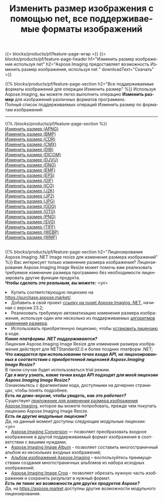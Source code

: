 ﻿---
title: Изменить размер изображения с помощью net, все поддерживаемые форматы изображений 
weight: 3920
url: /ru/net/resize 
lang: ru
langdirlevel: 2
locales: zh-hans,ja,it,ru,de,es,fr,nl,id,lt,pl,pt,vi,tr,ko,zh-hant,ar,hi,th,sv,cs,uk,he
description: Используя Aspose.Imaging, вы можете легко Изменить размер изображения используя net
---

{{< blocks/products/pf/feature-page-wrap >}}
{{< blocks/products/pf/feature-page-header h1="Изменить размер изображения используя net" h2="Aspose.Imaging предоставляет возможность Изменить размер изображения, используя net " downloadText="Скачать" >}}


{{% blocks/products/pf/feature-page-section  h2="Все поддерживаемые форматы изображений для операции Изменить размер" %}}
Используя Aspose.Imaging, вы можете легко выполнить операцию **Изменить размер** для изображений различных форматов программно.
<br/>
Полный список поддерживаемых операций Изменить размер по форматам изображений:
<hr/>
{{% /blocks/products/pf/feature-page-section %}}
<div class="container-fluid productfamilypage bg-gray">
    <div class="convertypes bg-gray agp-content section">
        <div class="container">
		<div class="row other-converters">
		    <div class='col-md-2 other-converter remove-lp remove-rp'><a href="/imaging/ru/net/resize/apng" >Изменить размер (APNG)</a></div><div class='col-md-2 other-converter remove-lp remove-rp'><a href="/imaging/ru/net/resize/bmp" >Изменить размер (BMP)</a></div><div class='col-md-2 other-converter remove-lp remove-rp'><a href="/imaging/ru/net/resize/cdr" >Изменить размер (CDR)</a></div><div class='col-md-2 other-converter remove-lp remove-rp'><a href="/imaging/ru/net/resize/cmx" >Изменить размер (CMX)</a></div><div class='col-md-2 other-converter remove-lp remove-rp'><a href="/imaging/ru/net/resize/dib" >Изменить размер (DIB)</a></div><div class='col-md-2 other-converter remove-lp remove-rp'><a href="/imaging/ru/net/resize/dicom" >Изменить размер (DICOM)</a></div><div class='col-md-2 other-converter remove-lp remove-rp'><a href="/imaging/ru/net/resize/djvu" >Изменить размер (DJVU)</a></div><div class='col-md-2 other-converter remove-lp remove-rp'><a href="/imaging/ru/net/resize/dng" >Изменить размер (DNG)</a></div><div class='col-md-2 other-converter remove-lp remove-rp'><a href="/imaging/ru/net/resize/emf" >Изменить размер (EMF)</a></div><div class='col-md-2 other-converter remove-lp remove-rp'><a href="/imaging/ru/net/resize/eps" >Изменить размер (EPS)</a></div><div class='col-md-2 other-converter remove-lp remove-rp'><a href="/imaging/ru/net/resize/gif" >Изменить размер (GIF)</a></div><div class='col-md-2 other-converter remove-lp remove-rp'><a href="/imaging/ru/net/resize/ico" >Изменить размер (ICO)</a></div><div class='col-md-2 other-converter remove-lp remove-rp'><a href="/imaging/ru/net/resize/j2k" >Изменить размер (J2K)</a></div><div class='col-md-2 other-converter remove-lp remove-rp'><a href="/imaging/ru/net/resize/jp2" >Изменить размер (JP2)</a></div><div class='col-md-2 other-converter remove-lp remove-rp'><a href="/imaging/ru/net/resize/jpg" >Изменить размер (JPG)</a></div><div class='col-md-2 other-converter remove-lp remove-rp'><a href="/imaging/ru/net/resize/odg" >Изменить размер (ODG)</a></div><div class='col-md-2 other-converter remove-lp remove-rp'><a href="/imaging/ru/net/resize/otg" >Изменить размер (OTG)</a></div><div class='col-md-2 other-converter remove-lp remove-rp'><a href="/imaging/ru/net/resize/png" >Изменить размер (PNG)</a></div><div class='col-md-2 other-converter remove-lp remove-rp'><a href="/imaging/ru/net/resize/svg" >Изменить размер (SVG)</a></div><div class='col-md-2 other-converter remove-lp remove-rp'><a href="/imaging/ru/net/resize/tiff" >Изменить размер (TIFF)</a></div><div class='col-md-2 other-converter remove-lp remove-rp'><a href="/imaging/ru/net/resize/webp" >Изменить размер (WEBP)</a></div><div class='col-md-2 other-converter remove-lp remove-rp'><a href="/imaging/ru/net/resize/wmf" >Изменить размер (WMF)</a></div>
                </div>
        </div>
    </div>
</div>
<br/>

{{% blocks/products/pf/feature-page-section  h2="Лицензирование Aspose.Imaging .NET Image resize для изменения размера изображений" %}}
Вас интересует только изменение размера изображения? Лицензирование Aspose.Imaging Image Resize может помочь вам реализовать требуемое изменение размера программно без необходимости лицензировать другие функции продукта. <br/>
<i><b>Чтобы сделать это реальным, вы можете:</b></i>
<ул>
<li>
Купить соответствующую лицензию на <a href="https://purchase.aspose.market/">https://purchase.aspose.market/</a>.
</li>
<li>
Добавить в свой проект <a href="https://www.nuget.org/packages/Aspose.Imaging">ссылку на nuget Aspose.Imaging .NET</a>, начиная с версии 23.2;
</li>
<li>
Реализовать требуемую автоматизацию изменения размера изображения, используя один или несколько из поддерживаемых <a href="https://reference.aspose.com/imaging/net/aspose.imaging/resizetype/">алгоритмов изменения размера</a>.
</li>
<li>
Использовать приобретенную лицензию, чтобы <a href="https://docs.aspose.com/imaging/net/licensing/">установить лицензию</a> в коде.
</li>
</ul>
<i><b>Какие платформы .NET поддерживаются?</b></i> <br/>
Лицензия Aspose.Imaging Image Resize для изменения размера изображения действует для NETStandard2.0 и более поздних платформ .NET;<br/>
<i><b>Что ожидается при использовании точек входа API, не лицензированных в соответствии с приобретенной лицензией Aspose.Imaging Image Resize?</b></i><br/>
В таком случае будет использоваться trial режим.<br/>
<i><b>Где я могу узнать, какие точки входа API подходят для моей лицензии Aspose.Imaging Image Resize?</b></i><br/>
Ознакомьтесь с фрагментами кода, доступными на дочерних страницах, чтобы понять подробнее.<br/>
<i><b>Есть ли демо-версия, чтобы увидеть, как это работает?</b></i><br/>
Существует <a href="https://products.aspose.app/imaging/ru/image-resize/">приложение для изменения размера изображения Aspose.Imaging</a>, которое вы можете попробовать, прежде чем покупать лицензию Aspose.Imaging Image Resize. <br/>
<i><b>Есть ли другие модульные лицензии?</b></i><br/>
Да, на данный момент доступны следующие модульные лицензии:<br/>
<ул>
<li>
<a href="https://products.aspose.com/imaging/ru/net/conversion/">Aspose.Imaging Conversion</a> — позволяет преобразовать входное изображение в другой поддерживаемый формат изображения в соответствии с вашими нуждами;
</li>
<li>
<a href="https://products.aspose.com/imaging/ru/net/merge/">Aspose.Imaging Image Album</a> - позволяет составить многостраничный альбом из нескольких входных изображений;
</li>
<li>
<a href="https://products.aspose.com/imaging/ru/net/merge/">Альбом изображений Aspose.Imaging</a> – воспользуйтесь преимуществами создания многостраничных альбомов из набора исходных изображений;
</li>
<li>
<a href="https://products.aspose.com/imaging/ru/net/crop/">Aspose.Imaging Image Crop</a> - позволяет обрезать нужную часть изображения и сохранить результат в нужный формат.
</li>
</ul>
<i><b>Есть ли такие же возможности для других продуктов Aspose?</b></i><br/>
Да, на <a href="https://aspose.market">https://aspose.market</a> доступны другие возможности модульного лицензирования.
